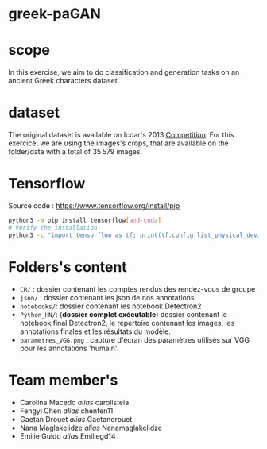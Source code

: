 # greek-paGAN

# scope
 In this exercise, we aim to do classification and generation tasks on an ancient Greek characters dataset.

# dataset
The original dataset is available on Icdar's 2013 [Competition](https://faubox.rrze.uni-erlangen.de/getlink/fi8qaEMwMkc5L2Bg7tdh5L/HomerCompTraining.zip). For this exercice, we are using the images's crops, that are available on the folder/data with a total of 35 579 images.

# Tensorflow
Source code : https://www.tensorflow.org/install/pip
```bash
python3 -m pip install tensorflow[and-cuda]
# Verify the installation:
python3 -c "import tensorflow as tf; print(tf.config.list_physical_devices('GPU'))"
```

# Folders's content
- `CR/` : dossier contenant les comptes rendus des rendez-vous de groupe
- `json/` : dossier contenant les json de nos annotations
- `notebooks/`: dossier contenant les notebook Detectron2
- `Python_HN/`: (__dossier complet exécutable__) dossier contenant le notebook final Detectron2, le répertoire contenant les images, les annotations finales et les résultats du modèle.
- `parametres_VGG.png` : capture d'écran des paramètres utilisés sur VGG pour les annotations 'humain'. 

# Team member's
- Carolina Macedo *alias* carolisteia
- Fengyi Chen *alias* chenfen11
- Gaetan Drouet *alias* Gaetandrouet
- Nana Maglakelidze *alias* Nanamaglakelidze
- Emilie Guido *alias* Emiliegd14
